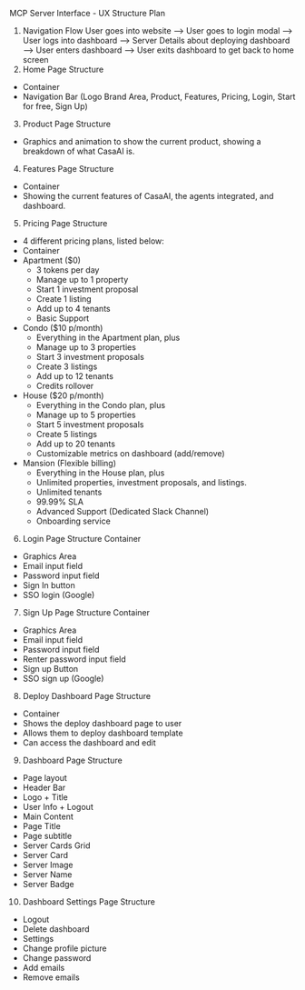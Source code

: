 MCP Server Interface - UX Structure Plan
1. Navigation Flow
User goes into website --> User goes to login modal --> User logs into dashboard --> Server Details about deploying dashboard --> User enters dashboard --> User exits dashboard to get back to home screen
2. Home Page Structure
- Container
- Navigation Bar (Logo Brand Area, Product, Features, Pricing, Login, Start for free, Sign Up)
3. Product Page Structure
- Graphics and animation to show the current product, showing a breakdown of what CasaAI is.
4. Features Page Structure
- Container
- Showing the current features of CasaAI, the agents integrated, and dashboard. 
5. Pricing Page Structure
- 4 different pricing plans, listed below:
- Container
- Apartment ($0)
    - 3 tokens per day
    - Manage up to 1 property
    - Start 1 investment proposal
    - Create 1 listing
    - Add up to 4 tenants
    - Basic Support
- Condo ($10 p/month)
    - Everything in the Apartment plan, plus
    - Manage up to 3 properties
    - Start 3 investment proposals
    - Create 3 listings
    - Add up to 12 tenants
    - Credits rollover
- House ($20 p/month)
    - Everything in the Condo plan, plus
    - Manage up to 5 properties
    - Start 5 investment proposals
    - Create 5 listings
    - Add up to 20 tenants
    - Customizable metrics on dashboard (add/remove)
- Mansion (Flexible billing)
    - Everything in the House plan, plus
    - Unlimited properties, investment proposals, and listings.
    - Unlimited tenants
    - 99.99% SLA
    - Advanced Support (Dedicated Slack Channel)
    - Onboarding service
6. Login Page Structure
Container 
- Graphics Area
- Email input field
- Password input field
- Sign In button
- SSO login (Google)
7. Sign Up Page Structure
Container
- Graphics Area
- Email input field
- Password input field
- Renter password input field
- Sign up Button
- SSO sign up (Google)
8. Deploy Dashboard Page Structure
- Container
- Shows the deploy dashboard page to user
- Allows them to deploy dashboard template
- Can access the dashboard and edit
9. Dashboard Page Structure
- Page layout
- Header Bar
- Logo + Title
- User Info + Logout
- Main Content
- Page Title
- Page subtitle
- Server Cards Grid
- Server Card
- Server Image
- Server Name
- Server Badge
10. Dashboard Settings Page Structure
- Logout
- Delete dashboard
- Settings
- Change profile picture
- Change password
- Add emails
- Remove emails